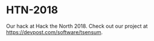 # HTN-2018

Our hack at Hack the North 2018. Check out our project at https://devpost.com/software/tsensum.
